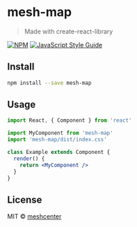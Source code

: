 # mesh-map

> Made with create-react-library

[![NPM](https://img.shields.io/npm/v/mesh-map.svg)](https://www.npmjs.com/package/mesh-map) [![JavaScript Style Guide](https://img.shields.io/badge/code_style-standard-brightgreen.svg)](https://standardjs.com)

## Install

```bash
npm install --save mesh-map
```

## Usage

```jsx
import React, { Component } from 'react'

import MyComponent from 'mesh-map'
import 'mesh-map/dist/index.css'

class Example extends Component {
  render() {
    return <MyComponent />
  }
}
```

## License

MIT © [meshcenter](https://github.com/meshcenter)
